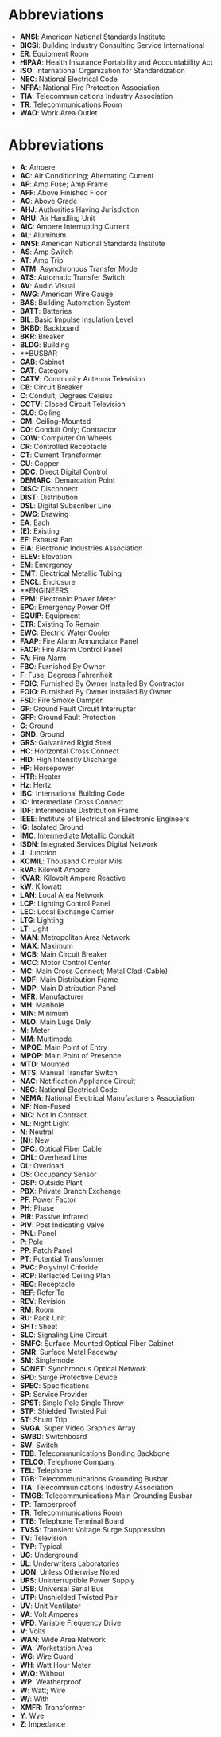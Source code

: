 
# Abbreviations

- ****ANSI****: American National Standards Institute
- ****BICSI****: Building Industry Consulting Service International
- ****ER****: Equipment Room
- ****HIPAA****: Health Insurance Portability and Accountability Act
- ****ISO****: International Organization for Standardization
- ****NEC****: National Electrical Code
- ****NFPA****: National Fire Protection Association
- ****TIA****: Telecommunications Industry Association
- ****TR****: Telecommunications Room
- ****WAO****: Work Area Outlet
# Abbreviations

- **A**: Ampere
- **AC**: Air Conditioning; Alternating Current
- **AF**: Amp Fuse; Amp Frame
- **AFF**: Above Finished Floor
- **AG**: Above Grade
- **AHJ**: Authorities Having Jurisdiction
- **AHU**: Air Handling Unit
- **AIC**: Ampere Interrupting Current
- **AL**: Aluminum
- **ANSI**: American National Standards Institute
- **AS**: Amp Switch
- **AT**: Amp Trip
- **ATM**: Asynchronous Transfer Mode
- **ATS**: Automatic Transfer Switch
- **AV**: Audio Visual
- **AWG**: American Wire Gauge
- **BAS**: Building Automation System
- **BATT**: Batteries
- **BIL**: Basic Impulse Insulation Level
- **BKBD**: Backboard
- **BKR**: Breaker
- **BLDG**: Building
- **BUSBAR
- **CAB**: Cabinet
- **CAT**: Category
- **CATV**: Community Antenna Television
- **CB**: Circuit Breaker
- **C**: Conduit; Degrees Celsius
- **CCTV**: Closed Circuit Television
- **CLG**: Ceiling
- **CM**: Ceiling-Mounted
- **CO**: Conduit Only; Contractor
- **COW**: Computer On Wheels
- **CR**: Controlled Receptacle
- **CT**: Current Transformer
- **CU**: Copper
- **DDC**: Direct Digital Control
- **DEMARC**: Demarcation Point
- **DISC**: Disconnect
- **DIST**: Distribution
- **DSL**: Digital Subscriber Line
- **DWG**: Drawing
- **EA**: Each
- **(E)**: Existing
- **EF**: Exhaust Fan
- **EIA**: Electronic Industries Association
- **ELEV**: Elevation
- **EM**: Emergency
- **EMT**: Electrical Metallic Tubing
- **ENCL**: Enclosure
- **ENGINEERS
- **EPM**: Electronic Power Meter
- **EPO**: Emergency Power Off
- **EQUIP**: Equipment
- **ETR**: Existing To Remain
- **EWC**: Electric Water Cooler
- **FAAP**: Fire Alarm Annunciator Panel
- **FACP**: Fire Alarm Control Panel
- **FA**: Fire Alarm
- **FBO**: Furnished By Owner
- **F**: Fuse; Degrees Fahrenheit
- **FOIC**: Furnished By Owner Installed By Contractor
- **FOIO**: Furnished By Owner Installed By Owner
- **FSD**: Fire Smoke Damper
- **GF**: Ground Fault Circuit Interrupter
- **GFP**: Ground Fault Protection
- **G**: Ground
- **GND**: Ground
- **GRS**: Galvanized Rigid Steel
- **HC**: Horizontal Cross Connect
- **HID**: High Intensity Discharge
- **HP**: Horsepower
- **HTR**: Heater
- **Hz**: Hertz
- **IBC**: International Building Code
- **IC**: Intermediate Cross Connect
- **IDF**: Intermediate Distribution Frame
- **IEEE**: Institute of Electrical and Electronic Engineers
- **IG**: Isolated Ground
- **IMC**: Intermediate Metallic Conduit
- **ISDN**: Integrated Services Digital Network
- **J**: Junction
- **KCMIL**: Thousand Circular Mils
- **kVA**: Kilovolt Ampere
- **KVAR**: Kilovolt Ampere Reactive
- **kW**: Kilowatt
- **LAN**: Local Area Network
- **LCP**: Lighting Control Panel
- **LEC**: Local Exchange Carrier
- **LTG**: Lighting
- **LT**: Light
- **MAN**: Metropolitan Area Network
- **MAX**: Maximum
- **MCB**: Main Circuit Breaker
- **MCC**: Motor Control Center
- **MC**: Main Cross Connect; Metal Clad (Cable)
- **MDF**: Main Distribution Frame
- **MDP**: Main Distribution Panel
- **MFR**: Manufacturer
- **MH**: Manhole
- **MIN**: Minimum
- **MLO**: Main Lugs Only
- **M**: Meter
- **MM**: Multimode
- **MPOE**: Main Point of Entry
- **MPOP**: Main Point of Presence
- **MTD**: Mounted
- **MTS**: Manual Transfer Switch
- **NAC**: Notification Appliance Circuit
- **NEC**: National Electrical Code
- **NEMA**: National Electrical Manufacturers Association
- **NF**: Non-Fused
- **NIC**: Not In Contract
- **NL**: Night Light
- **N**: Neutral
- **(N)**: New
- **OFC**: Optical Fiber Cable
- **OHL**: Overhead Line
- **OL**: Overload
- **OS**: Occupancy Sensor
- **OSP**: Outside Plant
- **PBX**: Private Branch Exchange
- **PF**: Power Factor
- **PH**: Phase
- **PIR**: Passive Infrared
- **PIV**: Post Indicating Valve
- **PNL**: Panel
- **P**: Pole
- **PP**: Patch Panel
- **PT**: Potential Transformer
- **PVC**: Polyvinyl Chloride
- **RCP**: Reflected Ceiling Plan
- **REC**: Receptacle
- **REF**: Refer To
- **REV**: Revision
- **RM**: Room
- **RU**: Rack Unit
- **SHT**: Sheet
- **SLC**: Signaling Line Circuit
- **SMFC**: Surface-Mounted Optical Fiber Cabinet
- **SMR**: Surface Metal Raceway
- **SM**: Singlemode
- **SONET**: Synchronous Optical Network
- **SPD**: Surge Protective Device
- **SPEC**: Specifications
- **SP**: Service Provider
- **SPST**: Single Pole Single Throw
- **STP**: Shielded Twisted Pair
- **ST**: Shunt Trip
- **SVGA**: Super Video Graphics Array
- **SWBD**: Switchboard
- **SW**: Switch
- **TBB**: Telecommunications Bonding Backbone
- **TELCO**: Telephone Company
- **TEL**: Telephone
- **TGB**: Telecommunications Grounding Busbar
- **TIA**: Telecommunications Industry Association
- **TMGB**: Telecommunications Main Grounding Busbar
- **TP**: Tamperproof
- **TR**: Telecommunications Room
- **TTB**: Telephone Terminal Board
- **TVSS**: Transient Voltage Surge Suppression
- **TV**: Television
- **TYP**: Typical
- **UG**: Underground
- **UL**: Underwriters Laboratories
- **UON**: Unless Otherwise Noted
- **UPS**: Uninterruptible Power Supply
- **USB**: Universal Serial Bus
- **UTP**: Unshielded Twisted Pair
- **UV**: Unit Ventilator
- **VA**: Volt Amperes
- **VFD**: Variable Frequency Drive
- **V**: Volts
- **WAN**: Wide Area Network
- **WA**: Workstation Area
- **WG**: Wire Guard
- **WH**: Watt Hour Meter
- **W/O**: Without
- **WP**: Weatherproof
- **W**: Watt; Wire
- **W/**: With
- **XMFR**: Transformer
- **Y**: Wye
- **Z**: Impedance
